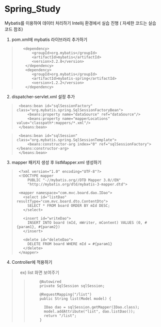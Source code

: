 # Spring_Study
Mybatis를 이용하여 데이터 처리하기
Intellij 환경에서 실습 진행 ( 자세한 코드는 실습 코드 참조)


1. pom.xml에 mybatis 라이브러리 추가하기

>        <dependency>
>            <groupId>org.mybatis</groupId>
>            <artifactId>mybatis</artifactId>
>            <version>3.2.8</version>
>         </dependency>
>         <dependency>
>            <groupId>org.mybatis</groupId>
>            <artifactId>mybatis-spring</artifactId>
>            <version>1.2.2</version>
>         </dependency>


2. dispatcher-servlet.xml 설정 추가

>      <beans:bean id="sqlSessionFactory" class="org.mybatis.spring.SqlSessionFactoryBean">
>          <beans:property name="dataSource" ref="dataSource"/>
>          <beans:property name="mapperLocations" value="classpath*:mappers/*.xml"/>
>      </beans:bean>

>      <beans:bean id="sqlSession" class="org.mybatis.spring.SqlSessionTemplate">
>          <beans:constructor-arg index="0" ref="sqlSessionFactory"></beans:constructor-arg>
>      </beans:bean>


3. mapper 패키지 생성 후 listMapper.xml 생성하기

>      <?xml version="1.0" encoding="UTF-8"?>
>      <!DOCTYPE mapper
>          PUBLIC "-//mybatis.org//DTD Mapper 3.0//EN"
>          "http://mybatis.org/dtd/mybatis-3-mapper.dtd">
>
>      <mapper namespace="com.mvc.board.dao.IDao">
>        <select id="listDao" resultType="com.mvc.board.dto.ContentDto">
>          SELECT * FROM board ORDER BY mId DESC;
>        </select>
>
>        <insert id="writeDao">
>          INSERT INTO board (mId, mWriter, mContent) VALUES (0, #{param1}, #{param2})
>        </insert>
>
>        <delete id="deleteDao">
>          DELETE FROM board WHERE mId = #{param1}
>        </delete>
>      </mapper>



4. Controller에 적용하기 
>    ex) list 화면 보여주기
>>          @Autowired
>>          private SqlSession sqlSession;
>>
>>          @RequestMapping("/list")
>>          public String list(Model model) {
>>
>>            IDao dao = sqlSession.getMapper(IDao.class);
>>            model.addAttribute("list", dao.listDao());
>>            return "/list";
>>          }
